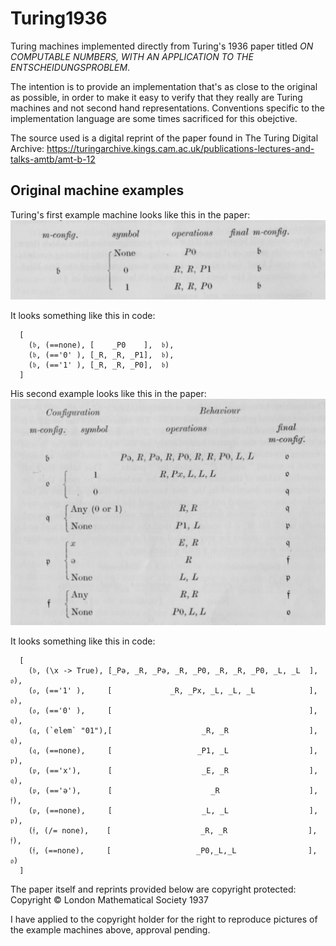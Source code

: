 # Turing1936
Turing machines implemented directly from Turing's 1936 paper titled
*ON COMPUTABLE NUMBERS, WITH AN APPLICATION TO THE ENTSCHEIDUNGSPROBLEM*.

The intention is to provide an implementation that's as close to the original as possible, in order to make it easy to verify that they really are Turing machines and not second hand representations. Conventions specific to the implementation language are some times sacrificed for this obejctive.

The source used is a digital reprint of the paper found in The Turing Digital Archive:
https://turingarchive.kings.cam.ac.uk/publications-lectures-and-talks-amtb/amt-b-12


## Original machine examples

Turing's first example machine looks like this in the paper: 
![Turing's original first example machine](Turing1936_Example1_Original.png)

It looks something like this in code:
```
  [
    (𝔟, (==none), [    _P0    ],  𝔟),
    (𝔟, (=='0' ), [_R, _R, _P1],  𝔟),
    (𝔟, (=='1' ), [_R, _R, _P0],  𝔟)
  ]

```

His second example looks like this in the paper: 
![Turing's original second example machine](Turing1936_Example2_Original.png)

It looks something like this in code:
```
  [
    (𝔟, (\x -> True), [_Pә, _R, _Pә, _R, _P0, _R, _R, _P0, _L, _L  ], 𝔬),
    (𝔬, (=='1' ),     [             _R, _Px, _L, _L, _L            ], 𝔬),
    (𝔬, (=='0' ),     [                                            ], 𝔮),
    (𝔮, (`elem` "01"),[                    _R, _R                  ], 𝔮),
    (𝔮, (==none),     [                   _P1, _L                  ], 𝔭),
    (𝔭, (=='x'),      [                    _E, _R                  ], 𝔮),
    (𝔭, (=='ә'),      [                      _R                    ], 𝔣),
    (𝔭, (==none),     [                    _L, _L                  ], 𝔭),
    (𝔣, (/= none),    [                    _R, _R                  ], 𝔣),
    (𝔣, (==none),     [                   _P0,_L,_L                ], 𝔬)
  ]
```

The paper itself and reprints provided below are copyright protected:
Copyright © London Mathematical Society 1937

I have applied to the copyright holder for the right to reproduce pictures of the example machines above, approval pending.
